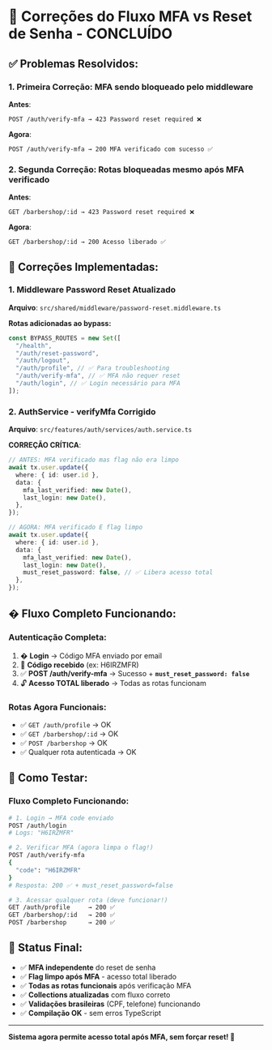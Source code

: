 # 🔧 Correções do Fluxo MFA vs Reset de Senha - CONCLUÍDO

## ✅ **Problemas Resolvidos:**

### **1. Primeira Correção**: MFA sendo bloqueado pelo middleware

**Antes**:

```
POST /auth/verify-mfa → 423 Password reset required ❌
```

**Agora**:

```
POST /auth/verify-mfa → 200 MFA verificado com sucesso ✅
```

### **2. Segunda Correção**: Rotas bloqueadas mesmo após MFA verificado

**Antes**:

```
GET /barbershop/:id → 423 Password reset required ❌
```

**Agora**:

```
GET /barbershop/:id → 200 Acesso liberado ✅
```

## 🔧 **Correções Implementadas:**

### 1. **Middleware Password Reset Atualizado**

**Arquivo**: `src/shared/middleware/password-reset.middleware.ts`

**Rotas adicionadas ao bypass:**

```typescript
const BYPASS_ROUTES = new Set([
  "/health",
  "/auth/reset-password",
  "/auth/logout",
  "/auth/profile", // ✅ Para troubleshooting
  "/auth/verify-mfa", // ✅ MFA não requer reset
  "/auth/login", // ✅ Login necessário para MFA
]);
```

### 2. **AuthService - verifyMfa Corrigido**

**Arquivo**: `src/features/auth/services/auth.service.ts`

**CORREÇÃO CRÍTICA**:

```typescript
// ANTES: MFA verificado mas flag não era limpo
await tx.user.update({
  where: { id: user.id },
  data: {
    mfa_last_verified: new Date(),
    last_login: new Date(),
  },
});

// AGORA: MFA verificado E flag limpo
await tx.user.update({
  where: { id: user.id },
  data: {
    mfa_last_verified: new Date(),
    last_login: new Date(),
    must_reset_password: false, // ✅ Libera acesso total
  },
});
```

## � **Fluxo Completo Funcionando:**

### **Autenticação Completa:**

1. � **Login** → Código MFA enviado por email
2. 📧 **Código recebido** (ex: H6IRZMFR)
3. ✅ **POST /auth/verify-mfa** → Sucesso + **`must_reset_password: false`**
4. 🔓 **Acesso TOTAL liberado** → Todas as rotas funcionam

### **Rotas Agora Funcionais:**

- ✅ `GET /auth/profile` → OK
- ✅ `GET /barbershop/:id` → OK
- ✅ `POST /barbershop` → OK
- ✅ Qualquer rota autenticada → OK

## 🧪 **Como Testar:**

### **Fluxo Completo Funcionando:**

```bash
# 1. Login → MFA code enviado
POST /auth/login
# Logs: "H6IRZMFR"

# 2. Verificar MFA (agora limpa o flag!)
POST /auth/verify-mfa
{
  "code": "H6IRZMFR"
}
# Resposta: 200 ✅ + must_reset_password=false

# 3. Acessar qualquer rota (deve funcionar!)
GET /auth/profile     → 200 ✅
GET /barbershop/:id   → 200 ✅
POST /barbershop      → 200 ✅
```

## 🎯 **Status Final:**

- ✅ **MFA independente** do reset de senha
- ✅ **Flag limpo após MFA** - acesso total liberado
- ✅ **Todas as rotas funcionais** após verificação MFA
- ✅ **Collections atualizadas** com fluxo correto
- ✅ **Validações brasileiras** (CPF, telefone) funcionando
- ✅ **Compilação OK** - sem erros TypeScript

---

**Sistema agora permite acesso total após MFA, sem forçar reset! 🎉**
